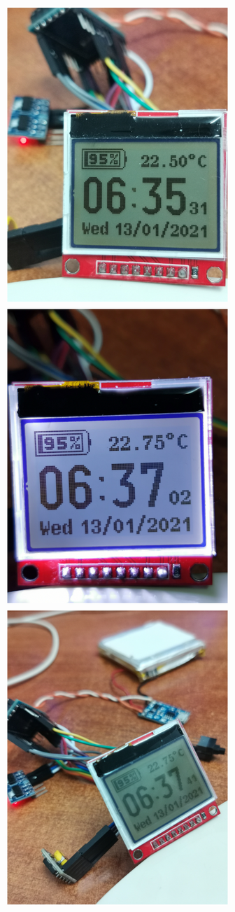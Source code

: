 
![img1](IMG_20210113_063551.jpg)

![img1](IMG_20210113_063722.jpg) 

![img1](IMG_20210113_063800.jpg) 
